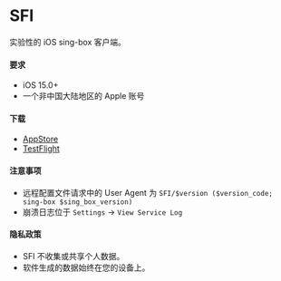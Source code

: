 # SFI

实验性的 iOS sing-box 客户端。

#### 要求

* iOS 15.0+
* 一个非中国大陆地区的 Apple 账号

#### 下载

* [AppStore](https://apps.apple.com/us/app/sing-box/id6451272673)
* [TestFlight](https://testflight.apple.com/join/AcqO44FH)

#### 注意事项

* 远程配置文件请求中的 User Agent 为 `SFI/$version ($version_code; sing-box $sing_box_version)`
* 崩溃日志位于 `Settings` -> `View Service Log`

#### 隐私政策

* SFI 不收集或共享个人数据。
* 软件生成的数据始终在您的设备上。
